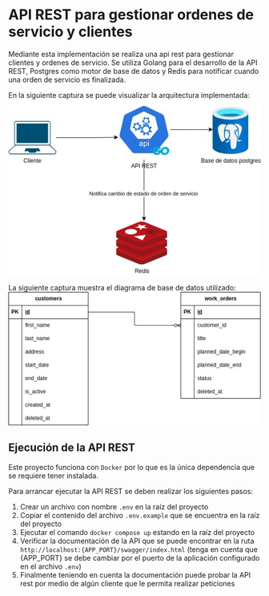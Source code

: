 # API REST para gestionar ordenes de servicio y clientes

Mediante esta implementación se realiza una api rest para gestionar clientes y ordenes de servicio. Se utiliza Golang para el desarrollo de la API REST, Postgres como motor de base de datos y Redis para notificar cuando una orden de servicio es finalizada.

En la siguiente captura se puede visualizar la arquitectura implementada:
![](architecture.jpg)

La siguiente captura muestra el diagrama de base de datos utilizado:
![](bdModel.jpg)

## Ejecución de la API REST

Este proyecto funciona con `Docker` por lo que es la única dependencia que se requiere tener instalada.

Para arrancar ejecutar la API REST se deben realizar los siguientes pasos:

1. Crear un archivo con nombre `.env` en la raíz del proyecto
2. Copiar el contenido del archivo `.env.example` que se encuentra en la raíz del proyecto
3. Ejecutar el comando `docker compose up` estando en la raíz del proyecto
4. Verificar la documentación de la API que se puede encontrar en la ruta `http://localhost:{APP_PORT}/swagger/index.html` (tenga en cuenta que {APP_PORT} se debe cambiar por el puerto de la aplicación configurado en el archivo `.env`)
5. Finalmente teniendo en cuenta la documentación puede probar la API rest por medio de algún cliente que le permita realizar peticiones

